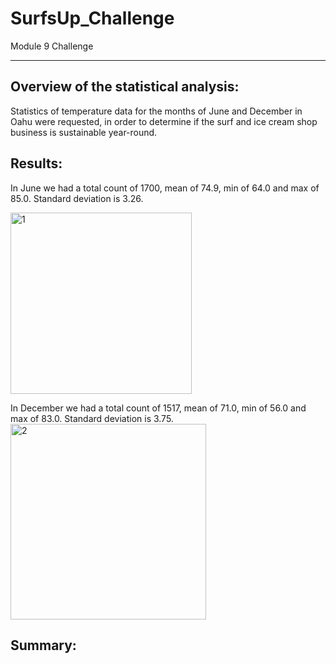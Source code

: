 # SurfsUp_Challenge
Module 9 Challenge

---

## Overview of the statistical analysis:

Statistics of temperature data for the months of June and December in Oahu were requested, in order to determine if the surf and ice cream shop business is sustainable year-round.


## Results:

In June we had a total count of 1700, mean of 74.9, min of 64.0 and max of 85.0. Standard deviation is 3.26.

<img width="290" alt="1" src="https://user-images.githubusercontent.com/86527347/132151689-ce89047c-25d6-4f4d-a71c-666492f90473.png">

In December we had a total count of 1517, mean of 71.0, min of 56.0 and max of 83.0.  Standard deviation is 3.75.
<img width="313" alt="2" src="https://user-images.githubusercontent.com/86527347/132151688-2b34347d-155b-488f-b37b-34ee055250f7.png">

## Summary:


